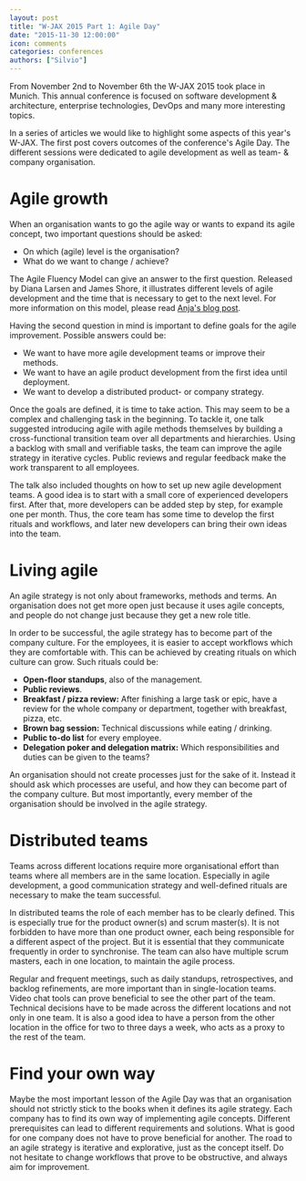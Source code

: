 ```yaml
---
layout: post
title: "W-JAX 2015 Part 1: Agile Day"
date: "2015-11-30 12:00:00"
icon: comments
categories: conferences
authors: ["Silvio"]
---
```


From November 2nd to November 6th the W-JAX 2015 took place in Munich. This annual conference is focused on software development & architecture, enterprise technologies, DevOps and many more interesting topics.

In a series of articles we would like to highlight some aspects of this year's W-JAX. The first post covers outcomes of the conference's Agile Day. The different sessions were dedicated to agile development as well as team- & company organisation.

# Agile growth

When an organisation wants to go the agile way or wants to expand its agile concept, two important questions should be asked:

* On which (agile) level is the organisation?
* What do we want to change / achieve?

The Agile Fluency Model can give an answer to the first question. Released by Diana Larsen and James Shore, it illustrates different levels of agile development and the time that is necessary to get to the next level. For more information on this model, please read [Anja's blog post](https://developer.epages.com/blog/2015/09/24/agile-fluency.html).

Having the second question in mind is important to define goals for the agile improvement. Possible answers could be:

* We want to have more agile development teams or improve their methods.
* We want to have an agile product development from the first idea until deployment.
* We want to develop a distributed product- or company strategy.

Once the goals are defined, it is time to take action. This may seem to be a complex and challenging task in the beginning. To tackle it, one talk suggested introducing agile with agile methods themselves by building a cross-functional transition team over all departments and hierarchies. Using a backlog with small and verifiable tasks, the team can improve the agile strategy in iterative cycles. Public reviews and regular feedback make the work transparent to all employees.

The talk also included thoughts on how to set up new agile development teams. A good idea is to start with a small core of experienced developers first. After that, more developers can be added step by step, for example one per month. Thus, the core team has some time to develop the first rituals and workflows, and later new developers can bring their own ideas into the team.

# Living agile

An agile strategy is not only about frameworks, methods and terms. An organisation does not get more open just because it uses agile concepts, and people do not change just because they get a new role title.

In order to be successful, the agile strategy has to become part of the company culture. For the employees, it is easier to accept workflows which they are comfortable with. This can be achieved by creating rituals on which culture can grow. Such rituals could be:

* **Open-floor standups**, also of the management.
* **Public reviews**.
* **Breakfast / pizza review:** After finishing a large task or epic, have a review for the whole company or department, together with breakfast, pizza, etc.
* **Brown bag session:** Technical discussions while eating / drinking.
* **Public to-do list** for every employee.
* **Delegation poker and delegation matrix:** Which responsibilities and duties can be given to the teams?

An organisation should not create processes just for the sake of it. Instead it should ask which processes are useful, and how they can become part of the company culture. But most importantly, every member of the organisation should be involved in the agile strategy.

# Distributed teams

Teams across different locations require more organisational effort than teams where all members are in the same location. Especially in agile development, a good communication strategy and well-defined rituals are necessary to make the team successful.

In distributed teams the role of each member has to be clearly defined. This is especially true for the product owner(s) and scrum master(s). It is not forbidden to have more than one product owner, each being responsible for a different aspect of the project. But it is essential that they communicate frequently in order to synchronise. The team can also have multiple scrum masters, each in one location, to maintain the agile process.

Regular and frequent meetings, such as daily standups, retrospectives, and backlog refinements, are more important than in single-location teams. Video chat tools can prove beneficial to see the other part of the team. Technical decisions have to be made across the different locations and not only in one team. It is also a good idea to have a person from the other location in the office for two to three days a week, who acts as a proxy to the rest of the team.

# Find your own way

Maybe the most important lesson of the Agile Day was that an organisation should not strictly stick to the books when it defines its agile strategy. Each company has to find its own way of implementing agile concepts. Different prerequisites can lead to different requirements and solutions. What is good for one company does not have to prove beneficial for another. The road to an agile strategy is iterative and explorative, just as the concept itself. Do not hesitate to change workflows that prove to be obstructive, and always aim for improvement.